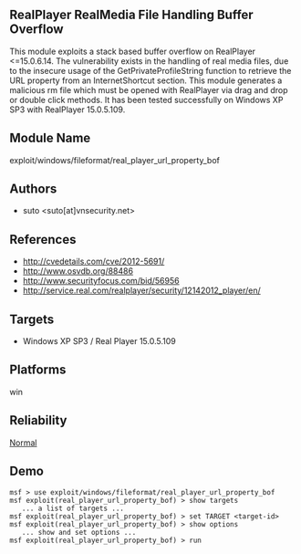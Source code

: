 ## RealPlayer RealMedia File Handling Buffer Overflow

This module exploits a stack based buffer overflow on 
RealPlayer <=15.0.6.14. The vulnerability exists in the 
handling of real media files, due to the insecure usage of 
the GetPrivateProfileString function to retrieve the URL 
property from an InternetShortcut section. This module 
generates a malicious rm file which must be opened with 
RealPlayer via drag and drop or double click methods. It has 
been tested successfully on Windows XP SP3 with RealPlayer 
15.0.5.109.


## Module Name
exploit/windows/fileformat/real_player_url_property_bof

## Authors
* suto <suto[at]vnsecurity.net>


## References
* http://cvedetails.com/cve/2012-5691/
* http://www.osvdb.org/88486
* http://www.securityfocus.com/bid/56956
* http://service.real.com/realplayer/security/12142012_player/en/



## Targets
* Windows XP SP3 / Real Player 15.0.5.109


## Platforms
win

## Reliability
[Normal](https://github.com/rapid7/metasploit-framework/wiki/Exploit-Ranking)

## Demo

```
msf > use exploit/windows/fileformat/real_player_url_property_bof
msf exploit(real_player_url_property_bof) > show targets
   ... a list of targets ...
msf exploit(real_player_url_property_bof) > set TARGET <target-id>
msf exploit(real_player_url_property_bof) > show options
   ... show and set options ...
msf exploit(real_player_url_property_bof) > run
```
    
    
